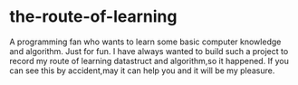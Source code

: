 # the-route-of-learning
A programming fan who wants to learn some basic computer knowledge and algorithm.
Just for fun.
I have always wanted to build such a project to record my route of learning datastruct and algorithm,so it happened.
If you can see this by accident,may it can help you and it will be my pleasure.
